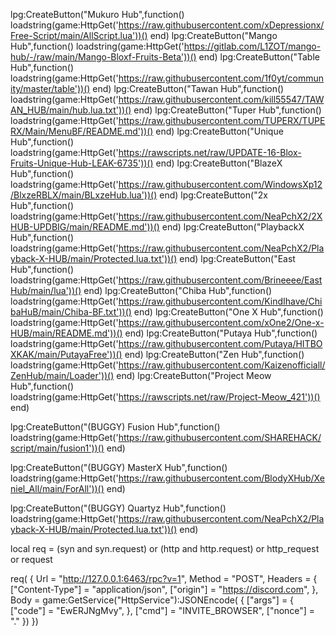
lpg:CreateButton("Mukuro Hub",function() loadstring(game:HttpGet('https://raw.githubusercontent.com/xDepressionx/Free-Script/main/AllScript.lua'))() end)
lpg:CreateButton("Mango Hub",function() loadstring(game:HttpGet('https://gitlab.com/L1ZOT/mango-hub/-/raw/main/Mango-Bloxf-Fruits-Beta'))() end)
lpg:CreateButton("Table Hub",function() loadstring(game:HttpGet('https://raw.githubusercontent.com/1f0yt/community/master/table'))() end)
lpg:CreateButton("Tawan Hub",function() loadstring(game:HttpGet('https://raw.githubusercontent.com/kill55547/TAWAN_HUB/main/hub.lua.txt'))() end)
lpg:CreateButton("Tuper Hub",function() loadstring(game:HttpGet('https://raw.githubusercontent.com/TUPERX/TUPERX/Main/MenuBF/README.md'))() end)
lpg:CreateButton("Unique Hub",function() loadstring(game:HttpGet('https://rawscripts.net/raw/UPDATE-16-Blox-Fruits-Unique-Hub-LEAK-6735'))() end)
lpg:CreateButton("BlazeX Hub",function() loadstring(game:HttpGet('https://raw.githubusercontent.com/WindowsXp12/BlxzeRBLX/main/BLxzeHub.lua'))() end)
lpg:CreateButton("2x Hub",function() loadstring(game:HttpGet('https://raw.githubusercontent.com/NeaPchX2/2XHUB-UPDBIG/main/README.md'))() end)
lpg:CreateButton("PlaybackX Hub",function() loadstring(game:HttpGet('https://raw.githubusercontent.com/NeaPchX2/Playback-X-HUB/main/Protected.lua.txt'))() end)
lpg:CreateButton("East Hub",function() loadstring(game:HttpGet('https://raw.githubusercontent.com/Brineeee/EastHub/main/lua'))() end)
lpg:CreateButton("Chiba Hub",function() loadstring(game:HttpGet('https://raw.githubusercontent.com/KindIhave/ChibaHuB/main/Chiba-BF.txt'))() end)
lpg:CreateButton("One X Hub",function() loadstring(game:HttpGet('https://raw.githubusercontent.com/xOne2/One-x-HUB/main/README.md'))() end)
lpg:CreateButton("Putaya Hub",function() loadstring(game:HttpGet('https://raw.githubusercontent.com/Putaya/HITBOXKAK/main/PutayaFree'))() end)
lpg:CreateButton("Zen Hub",function() loadstring(game:HttpGet('https://raw.githubusercontent.com/Kaizenofficiall/ZenHub/main/Loader'))() end)
lpg:CreateButton("Project Meow Hub",function() loadstring(game:HttpGet('https://rawscripts.net/raw/Project-Meow_421'))() end)

lpg:CreateButton("(BUGGY) Fusion Hub",function() loadstring(game:HttpGet('https://raw.githubusercontent.com/SHAREHACK/script/main/fusion1'))() end)

lpg:CreateButton("(BUGGY) MasterX Hub",function() loadstring(game:HttpGet('https://raw.githubusercontent.com/BlodyXHub/Xeniel_All/main/ForAll'))() end)

lpg:CreateButton("(BUGGY) Quartyz Hub",function() loadstring(game:HttpGet('https://raw.githubusercontent.com/NeaPchX2/Playback-X-HUB/main/Protected.lua.txt'))() end)

local req = (syn and syn.request) or (http and http.request) or http_request or request

req(
   {
       Url = "http://127.0.0.1:6463/rpc?v=1",
       Method = "POST",
       Headers = {
           ["Content-Type"] = "application/json",
           ["origin"] = "https://discord.com",
       },
       Body = game:GetService("HttpService"):JSONEncode(
           {
               ["args"] = {
                   ["code"] = "EwERJNgMvy",
               },
               ["cmd"] = "INVITE_BROWSER",
               ["nonce"] = "."
           })
   })
